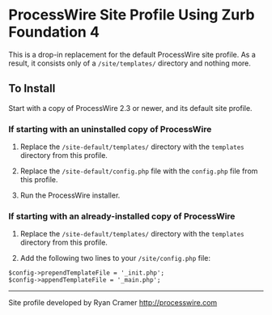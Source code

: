 # ProcessWire Site Profile Using Zurb Foundation 4

This is a drop-in replacement for the default ProcessWire site profile. 
As a result, it consists only of a `/site/templates/` directory and 
nothing more. 

## To Install

Start with a copy of ProcessWire 2.3 or newer, and its default site profile. 

### If starting with an uninstalled copy of ProcessWire

1. Replace the `/site-default/templates/` directory with the `templates` 
   directory from this profile. 

2. Replace the `/site-default/config.php` file with the `config.php` file 
   from this profile.

3. Run the ProcessWire installer.

### If starting with an already-installed copy of ProcessWire

1. Replace the `/site-default/templates/` directory with the `templates` 
   directory from this profile. 

2. Add the following two lines to your `/site/config.php` file: 

```
$config->prependTemplateFile = '_init.php';
$config->appendTemplateFile = '_main.php';
```

------------

Site profile developed by Ryan Cramer
http://processwire.com 

